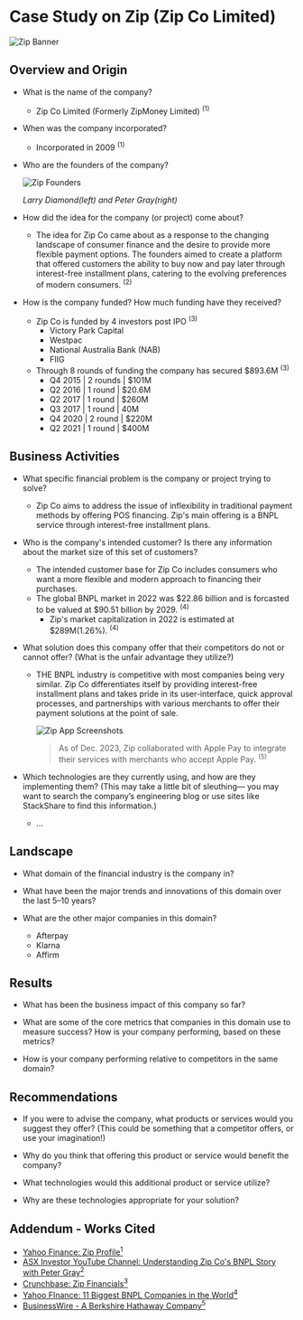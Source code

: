 # Case Study on Zip (Zip Co Limited) 
![Zip Banner](https://i.imgur.com/t7HUsW5.png)
## Overview and Origin

* What is the name of the company?
	- Zip Co Limited (Formerly ZipMoney Limited) <sup>(1)</sup>

* When was the company incorporated?
	- Incorporated in 2009 <sup>(1)</sup>

* Who are the founders of the company?
	
    ![Zip Founders](https://i.imgur.com/1TkQIE5.jpg)
    
    *Larry Diamond(left) and Peter Gray(right)*


* How did the idea for the company (or project) come about?
	- The idea for Zip Co came about as a response to the changing landscape of consumer finance and the desire to provide more flexible payment options. The founders aimed to create a platform that offered customers the ability to buy now and pay later through interest-free installment plans, catering to the evolving preferences of modern consumers. <sup>(2)</sup>

* How is the company funded? How much funding have they received?
	- Zip Co is funded by 4 investors post IPO <sup>(3)</sup>
        - Victory Park Capital
        - Westpac
        - National Australia Bank (NAB)
        - FIIG
    - Through 8 rounds of funding the company has secured $893.6M <sup>(3)</sup>
        - Q4 2015 | 2 rounds | $101M
        - Q2 2016 | 1 round | $20.6M
        - Q2 2017 | 1 round | $260M  
        - Q3 2017 | 1 round | 40M 
        - Q4 2020 | 2 round | $220M 
        - Q2 2021 | 1 round | $400M

## Business Activities

* What specific financial problem is the company or project trying to solve?
	- Zip Co aims to address the issue of inflexibility in traditional payment methods by offering POS financing. Zip's main offering is a BNPL service through interest-free installment plans. 

* Who is the company's intended customer?  Is there any information about the market size of this set of customers?
	- The intended customer base for Zip Co includes consumers who want a more flexible and modern approach to financing their purchases.  
    - The global BNPL market in 2022 was $22.86 billion and is forcasted to be valued at $90.51 billion by 2029. <sup>(4)</sup>
        - Zip's market capitalization in 2022 is estimated at $289M(1.26%). <sup>(4)</sup> 

* What solution does this company offer that their competitors do not or cannot offer? (What is the unfair advantage they utilize?)
	- THE BNPL industry is competitive with most companies being very similar. Zip Co differentiates itself by providing interest-free installment plans and takes pride in its user-interface, quick approval processes, and partnerships with various merchants to offer their payment solutions at the point of sale.
        
        ![Zip App Screenshots](https://i.imgur.com/tiZfHoO.png)

         > As of Dec. 2023, Zip collaborated with Apple Pay to integrate their services with merchants who accept Apple Pay. <sup>(5)</sup>

* Which technologies are they currently using, and how are they implementing them? (This may take a little bit of sleuthing–– you may want to search the company’s engineering blog or use sites like StackShare to find this information.)
	- ...


## Landscape

* What domain of the financial industry is the company in?

* What have been the major trends and innovations of this domain over the last 5–10 years?

* What are the other major companies in this domain?
	- Afterpay
	- Klarna
	- Affirm


## Results

* What has been the business impact of this company so far?

* What are some of the core metrics that companies in this domain use to measure success? How is your company performing, based on these metrics?

* How is your company performing relative to competitors in the same domain?


## Recommendations

* If you were to advise the company, what products or services would you suggest they offer? (This could be something that a competitor offers, or use your imagination!)

* Why do you think that offering this product or service would benefit the company?

* What technologies would this additional product or service utilize?

* Why are these technologies appropriate for your solution?


## Addendum - Works Cited 

- [Yahoo Finance: Zip Profile<sup>1</sup>](https://finance.yahoo.com/quote/ZIZTF/profile?p=ZIZTF)
- [ASX Investor YouTube Channel: Understanding Zip Co's BNPL Story with Peter Gray<sup>2</sup>](https://youtu.be/aVYBFjuVMOE?si=hT7V7vGTHKY1USVy)
- [Crunchbase: Zip Financials<sup>3</sup>](https://www.crunchbase.com/organization/zipmoney-payments/company_financials)
- [Yahoo FInance: 11 Biggest BNPL Companies in the World<sup>4</sup>](https://finance.yahoo.com/news/11-biggest-bnpl-companies-world-190028174.html)
- [BusinessWire - A Berkshire Hathaway Company<sup>5</sup>](https://www.businesswire.com/news/home/20231213099245/en/Zip-and-Google-Pay-Team-Up-Providing-Customers-and-Merchants-with-Flexible-Payment-Options-at-Checkout)
